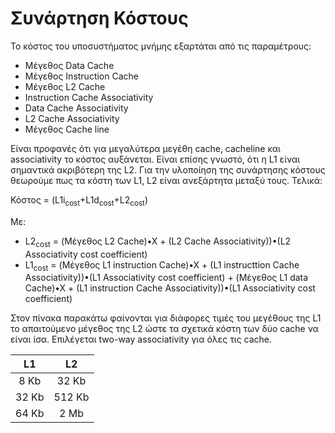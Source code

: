 # Συνάρτηση Κόστους

Το κόστος του υποσυστήματος μνήμης εξαρτάται από τις παραμέτρους:

* Μέγεθος Data Cache 
* Μέγεθος Instruction Cache 
* Μέγεθος L2 Cache 
* Instruction Cache Associativity 
* Data Cache Associativity 
* L2 Cache Associativity 
* Μέγεθος Cache line 

Είναι προφανές ότι για μεγαλύτερα μεγέθη cache, cacheline και associativity το κόστος αυξάνεται. Είναι επίσης γνωστό, ότι η L1 είναι σημαντικά ακριβότερη της L2.
Για την υλοποίηση της συνάρτησης κόστους θεωρούμε πως τα κόστη των L1, L2 είναι ανεξάρτητα μεταξύ τους. Τελικά:

Κόστος = (L1i<sub>cost</sub>+L1d<sub>cost</sub>+L2<sub>cost</sub>)

Με:
* L2<sub>cost</sub> = (Μέγεθος L2 Cache)&#8226;X + (L2 Cache Associativity))&#8226;(L2 Associativity cost coefficient)
* L1<sub>cost</sub> = (Μέγεθος L1 instruction Cache)&#8226;X + (L1 instructtion Cache Associativity))&#8226;(L1 Associativity cost coefficient) + (Μέγεθος L1 data Cache)&#8226;X + (L1 instruction Cache Associativity))&#8226;(L1 Associativity cost coefficient)


Στον πίνακα παρακάτω φαίνονται για διάφορες τιμές του μεγέθους της L1 το απαιτούμενο μέγεθος της L2 ώστε τα σχετικά κόστη των δύο cache να είναι ίσα. Επιλέγεται two-way associativity για όλες τις cache.



|   L1  |   L2   |
|:-----:|:------:|
|  8 Kb |  32 Kb |
| 32 Kb | 512 Kb |
| 64 Kb |  2 Mb  |
